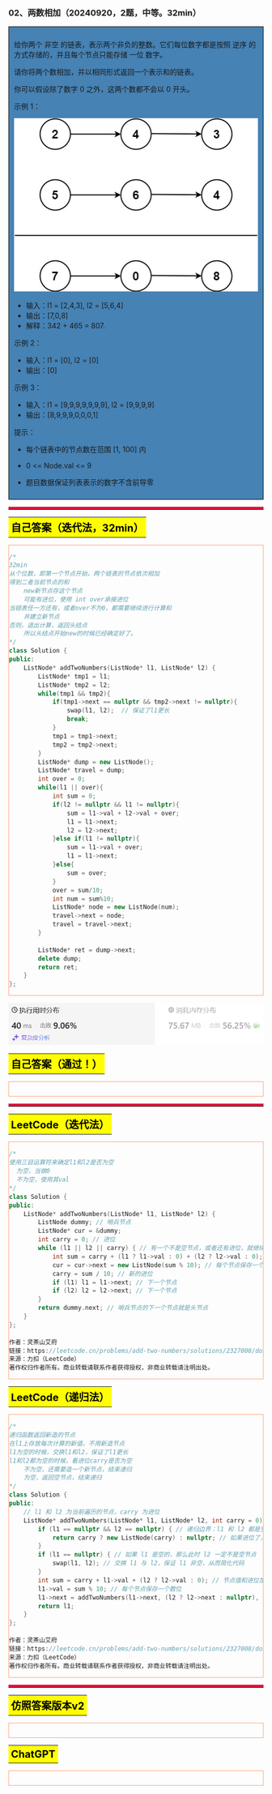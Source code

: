 ### 02、两数相加（20240920，2题，中等。32min）
<div style="border: 1px solid black; padding: 10px; background-color: SteelBlue;">

给你两个 非空 的链表，表示两个非负的整数。它们每位数字都是按照 逆序 的方式存储的，并且每个节点只能存储 一位 数字。

请你将两个数相加，并以相同形式返回一个表示和的链表。

你可以假设除了数字 0 之外，这两个数都不会以 0 开头。

 

示例 1：

![alt text](image/558594ac7ad6d9cd9eb1482f034b6ee.png)

- 输入：l1 = [2,4,3], l2 = [5,6,4]
- 输出：[7,0,8]
- 解释：342 + 465 = 807.

示例 2：

- 输入：l1 = [0], l2 = [0]
- 输出：[0]

示例 3：

- 输入：l1 = [9,9,9,9,9,9,9], l2 = [9,9,9,9]
- 输出：[8,9,9,9,0,0,0,1]
 

提示：

- 每个链表中的节点数在范围 [1, 100] 内
- 0 <= Node.val <= 9
- 题目数据保证列表表示的数字不含前导零

  </p>
</div>

<hr style="border-top: 5px solid #DC143C;">
<table>
  <tr>
    <td bgcolor="Yellow" style="padding: 5px; border: 0px solid black;">
      <span style="font-weight: bold; font-size: 20px;color: black;">
      自己答案（迭代法，32min）
      </span>
    </td>
  </tr>
</table>
<div style="padding: 0px; border: 1.5px solid LightSalmon; margin-bottom: 10px;">

```C++ {.line-numbers}
/*
32min
从个位数，即第一个节点开始，两个链表的节点依次相加
得到二者当前节点的和
    new新节点存这个节点
    可能有进位，使用 int over承接进位
当链表任一方还有，或者over不为0，都需要继续进行计算和
    并建立新节点
否则，退出计算，返回头结点
    所以头结点开始new的时候已经确定好了。
*/ 
class Solution {
public:
    ListNode* addTwoNumbers(ListNode* l1, ListNode* l2) {
        ListNode* tmp1 = l1;
        ListNode* tmp2 = l2;
        while(tmp1 && tmp2){
            if(tmp1->next == nullptr && tmp2->next != nullptr){
                swap(l1, l2);  // 保证了l1更长
                break;
            }
            tmp1 = tmp1->next;
            tmp2 = tmp2->next;
        }
        ListNode* dump = new ListNode();
        ListNode* travel = dump;
        int over = 0;
        while(l1 || over){
            int sum = 0;
            if(l2 != nullptr && l1 != nullptr){
                sum = l1->val + l2->val + over;
                l1 = l1->next;
                l2 = l2->next;
            }else if(l1 != nullptr){
                sum = l1->val + over;
                l1 = l1->next;
            }else{
                sum = over;
            }
            over = sum/10;
            int num = sum%10;
            ListNode* node = new ListNode(num);
            travel->next = node;
            travel = travel->next;
        }

        ListNode* ret = dump->next;
        delete dump;
        return ret;
    }
};
```

</div>

![alt text](image/7d334f9c345c5401712ae6575dd0d59.png)

<table>
  <tr>
    <td bgcolor="Yellow" style="padding: 5px; border: 0px solid black;">
      <span style="font-weight: bold; font-size: 20px;color: black;">
      自己答案（通过！）
      </span>
    </td>
  </tr>
</table>

<div style="padding: 0px; border: 1.5px solid LightSalmon; margin-bottom: 10px">

```C++ {.line-numbers}


```
</div>

<hr style="border-top: 5px solid #DC143C;">

<table>
  <tr>
    <td bgcolor="Yellow" style="padding: 5px; border: 0px solid black;">
      <span style="font-weight: bold; font-size: 20px;color: black;">
      LeetCode（迭代法）
      </span>
    </td>
  </tr>
</table>

<div style="padding: 0px; border: 1.5px solid LightSalmon; margin-bottom: 10px">

```C++ {.line-numbers}
/*
使用三目运算符来确定l1和l2是否为空
  为空，当做0
  不为空，使用其val
*/
class Solution {
public:
    ListNode* addTwoNumbers(ListNode* l1, ListNode* l2) {
        ListNode dummy; // 哨兵节点
        ListNode* cur = &dummy;
        int carry = 0; // 进位
        while (l1 || l2 || carry) { // 有一个不是空节点，或者还有进位，就继续迭代
            int sum = carry + (l1 ? l1->val : 0) + (l2 ? l2->val : 0); // 节点值和进位加在一起
            cur = cur->next = new ListNode(sum % 10); // 每个节点保存一个数位
            carry = sum / 10; // 新的进位
            if (l1) l1 = l1->next; // 下一个节点
            if (l2) l2 = l2->next; // 下一个节点
        }
        return dummy.next; // 哨兵节点的下一个节点就是头节点
    }
};

作者：灵茶山艾府
链接：https://leetcode.cn/problems/add-two-numbers/solutions/2327008/dong-hua-jian-ji-xie-fa-cong-di-gui-dao-oe0di/
来源：力扣（LeetCode）
著作权归作者所有。商业转载请联系作者获得授权，非商业转载请注明出处。
```
</div>

<table>
  <tr>
    <td bgcolor="Yellow" style="padding: 5px; border: 0px solid black;">
      <span style="font-weight: bold; font-size: 20px;color: black;">
      LeetCode（递归法）
      </span>
    </td>
  </tr>
</table>

<div style="padding: 0px; border: 1.5px solid LightSalmon; margin-bottom: 10px">

```C++ {.line-numbers}
/*
递归函数返回新造的节点
在l1上存放每次计算的新值，不用新造节点
l1为空的时候，交换l1和l2，保证了l1更长
l1和l2都为空的时候，看进位carry是否为空
    不为空，还需要造一个新节点，结束递归
    为空，返回空节点，结束递归
*/
class Solution {
public:
    // l1 和 l2 为当前遍历的节点，carry 为进位
    ListNode* addTwoNumbers(ListNode* l1, ListNode* l2, int carry = 0) {
        if (l1 == nullptr && l2 == nullptr) { // 递归边界：l1 和 l2 都是空节点
            return carry ? new ListNode(carry) : nullptr; // 如果进位了，就额外创建一个节点
        }
        if (l1 == nullptr) { // 如果 l1 是空的，那么此时 l2 一定不是空节点
            swap(l1, l2); // 交换 l1 与 l2，保证 l1 非空，从而简化代码
        }
        int sum = carry + l1->val + (l2 ? l2->val : 0); // 节点值和进位加在一起
        l1->val = sum % 10; // 每个节点保存一个数位
        l1->next = addTwoNumbers(l1->next, (l2 ? l2->next : nullptr), sum / 10); // 进位
        return l1;
    }
};

作者：灵茶山艾府
链接：https://leetcode.cn/problems/add-two-numbers/solutions/2327008/dong-hua-jian-ji-xie-fa-cong-di-gui-dao-oe0di/
来源：力扣（LeetCode）
著作权归作者所有。商业转载请联系作者获得授权，非商业转载请注明出处。
```
</div>

<hr style="border-top: 5px solid #DC143C;">

<table>
  <tr>
    <td bgcolor="Yellow" style="padding: 5px; border: 0px solid black;">
      <span style="font-weight: bold; font-size: 20px;color: black;">
      仿照答案版本v2
      </span>
    </td>
  </tr>
</table>

<div style="padding: 0px; border: 1.5px solid LightSalmon; margin-bottom: 10px">

```C++ {.line-numbers}


```
</div>

<table>
  <tr>
    <td bgcolor="Yellow" style="padding: 5px; border: 0px solid black;">
      <span style="font-weight: bold; font-size: 20px;color: black;">
      ChatGPT
      </span>
    </td>
  </tr>
</table>

<div style="padding: 0px; border: 1.5px solid LightSalmon; margin-bottom: 10px">

```C++ {.line-numbers}


```
</div>
